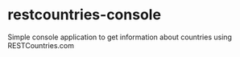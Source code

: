 # restcountries-console
Simple console application to get information about countries using RESTCountries.com
